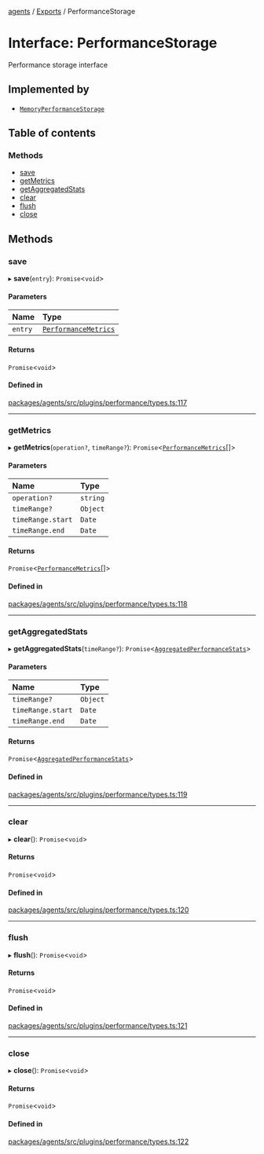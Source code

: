 <!-- 
 ⚠️  AUTO-GENERATED FILE - DO NOT EDIT MANUALLY
 This file is automatically generated by scripts/docs-generator.js
 To make changes, edit the source TypeScript files or update the generator script
-->

[agents](../../) / [Exports](../modules) / PerformanceStorage

# Interface: PerformanceStorage

Performance storage interface

## Implemented by

- [`MemoryPerformanceStorage`](../classes/MemoryPerformanceStorage)

## Table of contents

### Methods

- [save](PerformanceStorage#save)
- [getMetrics](PerformanceStorage#getmetrics)
- [getAggregatedStats](PerformanceStorage#getaggregatedstats)
- [clear](PerformanceStorage#clear)
- [flush](PerformanceStorage#flush)
- [close](PerformanceStorage#close)

## Methods

### save

▸ **save**(`entry`): `Promise`\<`void`\>

#### Parameters

| Name | Type |
| :------ | :------ |
| `entry` | [`PerformanceMetrics`](PerformanceMetrics) |

#### Returns

`Promise`\<`void`\>

#### Defined in

[packages/agents/src/plugins/performance/types.ts:117](https://github.com/woojubb/robota/blob/411e4a15f65b96ceeb9a966ecfd26b5a6b3b568b/packages/agents/src/plugins/performance/types.ts#L117)

___

### getMetrics

▸ **getMetrics**(`operation?`, `timeRange?`): `Promise`\<[`PerformanceMetrics`](PerformanceMetrics)[]\>

#### Parameters

| Name | Type |
| :------ | :------ |
| `operation?` | `string` |
| `timeRange?` | `Object` |
| `timeRange.start` | `Date` |
| `timeRange.end` | `Date` |

#### Returns

`Promise`\<[`PerformanceMetrics`](PerformanceMetrics)[]\>

#### Defined in

[packages/agents/src/plugins/performance/types.ts:118](https://github.com/woojubb/robota/blob/411e4a15f65b96ceeb9a966ecfd26b5a6b3b568b/packages/agents/src/plugins/performance/types.ts#L118)

___

### getAggregatedStats

▸ **getAggregatedStats**(`timeRange?`): `Promise`\<[`AggregatedPerformanceStats`](AggregatedPerformanceStats)\>

#### Parameters

| Name | Type |
| :------ | :------ |
| `timeRange?` | `Object` |
| `timeRange.start` | `Date` |
| `timeRange.end` | `Date` |

#### Returns

`Promise`\<[`AggregatedPerformanceStats`](AggregatedPerformanceStats)\>

#### Defined in

[packages/agents/src/plugins/performance/types.ts:119](https://github.com/woojubb/robota/blob/411e4a15f65b96ceeb9a966ecfd26b5a6b3b568b/packages/agents/src/plugins/performance/types.ts#L119)

___

### clear

▸ **clear**(): `Promise`\<`void`\>

#### Returns

`Promise`\<`void`\>

#### Defined in

[packages/agents/src/plugins/performance/types.ts:120](https://github.com/woojubb/robota/blob/411e4a15f65b96ceeb9a966ecfd26b5a6b3b568b/packages/agents/src/plugins/performance/types.ts#L120)

___

### flush

▸ **flush**(): `Promise`\<`void`\>

#### Returns

`Promise`\<`void`\>

#### Defined in

[packages/agents/src/plugins/performance/types.ts:121](https://github.com/woojubb/robota/blob/411e4a15f65b96ceeb9a966ecfd26b5a6b3b568b/packages/agents/src/plugins/performance/types.ts#L121)

___

### close

▸ **close**(): `Promise`\<`void`\>

#### Returns

`Promise`\<`void`\>

#### Defined in

[packages/agents/src/plugins/performance/types.ts:122](https://github.com/woojubb/robota/blob/411e4a15f65b96ceeb9a966ecfd26b5a6b3b568b/packages/agents/src/plugins/performance/types.ts#L122)
